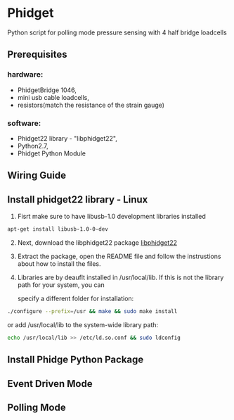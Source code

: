 # Phidget
Python script for polling mode pressure sensing with 4 half bridge loadcells

## Prerequisites
### hardware:  
* PhidgetBridge 1046, 
* mini usb cable loadcells, 
* resistors(match the resistance of the strain gauge)

### software:
* Phidget22 library - "libphidget22",
* Python2.7,
* Phidget Python Module

## Wiring Guide

## Install phidget22 library - Linux
1. Fisrt make sure to have libusb-1.0 development libraries installed
  ```bash
  apt-get install libusb-1.0-0-dev
  ```
2. Next, download the libphidget22 package 
[libphidget22](https://www.phidgets.com/downloads/phidget22/libraries/linux/libphidget22.tar.gz)

3. Extract the package, open the README file and follow the instrustions about how to install the files.

3. Libraries are by deauflt installed in /usr/local/lib. If this is not the library path for your system, you can

   specify a different folder for installation:
  ```bash
  ./configure --prefix=/usr && make && sudo make install
  ```
  
   or add /usr/local/lib to the system-wide library path:
  
  ```bash
  echo /usr/local/lib >> /etc/ld.so.conf && sudo ldconfig
  ```
## Install Phidge Python Package

## Event Driven Mode

## Polling Mode
